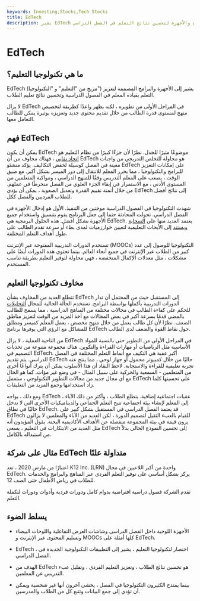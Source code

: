 ```yaml
---
keywords: Investing,Stocks,Tech Stocks
title: EdTech
description: يشير EdTech إلى تكنولوجيا التعليم ، والتي تستفيد من البرامج والأجهزة لتحسين نتائج التعلم في الفصل الدراسي.
---
```


# EdTech
## ما هي تكنولوجيا التعليم؟

EdTech (مزيج من "التعليم" و "التكنولوجيا") يشير إلى الأجهزة والبرامج المصممة لتعزيز التعلم بقيادة المعلم في الفصول الدراسية وتحسين نتائج تعليم الطلاب.

لا يزال EdTech في المراحل الأولى من تطويره ، لكنه يظهر واعدًا كطريقة لتخصيص منهج لمستوى قدرة الطالب من خلال تقديم محتوى جديد وتعزيزه بوتيرة يمكن للطالب التعامل معها.

## فهم EdTech

يمكن أن يكون EdTech موضوعًا مثيرًا للجدل. نظرًا لأن جزءًا كبيرًا من نظام التعليم هو [اتحاد نقابي](/labor-union) ، فهناك مخاوف من أن EdTech هو محاولة للتخلص التدريجي من واجبات معينة في الفصل كوسيلة لخفض التكاليف. يؤكد منشئو EdTech على إمكانات التعزيز للبرامج والتكنولوجيا ، مما يحرر المعلم للانتقال إلى دور الميسر بشكل أكبر. مع ضيق الوقت ، يصعب على المعلم التدريس وفقًا للمنهج الدراسي ، ومواكبة المتعلمين من المستوى الأدنى ، مع الاستمرار في إبقاء الجزء العلوي من الفصل منخرطًا في عملهم. من خلال أتمتة تقييم القدرة وتعديل الصعوبة ، يمكن أن يؤدي EdTech إلى نتائج أفضل للطلاب الفرديين والفصل ككل.

شهدت التكنولوجيا في الفصول الدراسية موجتين من التنفيذ. الأول هو إدخال الأجهزة في الفصل الدراسي. تحولت المحادثة حتما إلى جعل البرنامج يقوم بتنسيق واستخدام جميع الأجهزة بشكل أفضل. هذه الحلول البرمجية هي EdTech. يعتمد العديد منها على [السحابة ويستند](/cloud-computing) إلى الأبحاث التعليمية لتعيين خوارزميات لمدى بطء أو سرعة تقدم الطالب على طول أهداف التعلم المختلفة.

تستخدم الدورات التدريبية المفتوحة عبر الإنترنت (MOOCs) التكنولوجيا للوصول إلى عدد كبير من الطلاب عبر الإنترنت في جميع أنحاء العالم. بينما تحتوي هذه الدورات أيضًا على مشكلات ، مثل معدلات الإكمال المنخفضة ، فهي محاولة لتوفير التعليم بطريقة تناسب المستخدم.

## مخاوف تكنولوجيا التعليم

تتطلع العديد من المخاوف بشأن EdTech إلى المستقبل حيث من المحتمل أن تدار الدورات التدريبية بأكملها بواسطة البرامج. تستخدم الحالة الحالية للمجال [التحليلات](/data-analytics) للحكم على كفاءة الطالب في مجالات مختلفة من المناهج الدراسية ، مما يسمح للطالب بالمضي قدمًا بسرعة أكبر في بعض المجالات مع أخذ المزيد من الوقت لتعزيز مناطق الضعف. نظرًا لأن كل طالب يعمل من خلال منهج مخصص ، يعمل المعلم كميسر ومطلق للمشاكل مع الرؤى التي يوفرها برنامج EdTech حول نقاط القوة والضعف لدى الطالب.

من الناحية العملية ، لا يزال EdTech في المراحل الأولى من التطوير حتى بالنسبة للمواد الأساسية مثل الرياضيات أو مهارات القراءة والتكوين. هناك مجموعة متنوعة من تحديات التصميم في EdTech. أكبر عقبة هي التكيف مع أنماط التعلم المختلفة في الفصل الدراسي. يتم تقديم EdTech حاليًا من خلال كمبيوتر محمول أو جهاز لوحي ، مما ينتج عنه تجربة تعليمية للقراءة والاستجابة. لاحظ النقاد أن هذا الأسلوب يمكن أن يترك أنواعًا أخرى من المتعلمين - السمعية والحركية على سبيل المثال - في وضع غير مؤات. كما هو الحال مع أي مجال جديد من مجالات التطوير التكنولوجي ، ستعمل EdTech على تحسينها كلما زاد استخدامها وجمع المزيد من التعليقات.

ومع ذلك ، يواجه EdTech عقبات اجتماعية إضافية. يتطلع الطلاب ، وأكثر من ذلك الآباء ، إلى المعلم لإنشاء بيئة اجتماعية تتيح التعلم الجماعي والديناميكيات الأخرى التي لا تدخل حاليًا في نطاق EdTech. قد يعتمد الفصل الدراسي في المستقبل بشكل كبير على EdTech للقيام بالعبء الثقيل لتصميم الدورة ، لكن العديد من الآباء والمعلمين لا يزالون يرون قيمة في بيئة المجموعة منفصلة عن الأهداف الأكاديمية البحتة. يقول المؤيدون أنه مثل العديد من الابتكارات في التعليم ، يسعى EdTech إلى تحسين النموذج الحالي بدلاً من استبداله بالكامل.

## مثال على شركة EdTech متداولة علنًا

اعتبارًا من مارس 2020 ، تعد K12 Inc. (LRN) واحدة من أكبر اللاعبين في مجال EdTech. يركز بشكل أساسي على توفير التعلم الفردي عبر المناهج والبرامج والخدمات للطلاب في رياض الأطفال حتى الصف 12.

تقدم الشركة فصول دراسية افتراضية بدوام كامل ودورات فردية وأدوات ودورات لتكملة التعلم.

## يسلط الضوء

- الأجهزة اللوحية داخل الفصل الدراسي وشاشات العرض التفاعلية واللوحات البيضاء وتسليم المحتوى عبر الإنترنت و MOOCs كلها أمثلة على EdTech.

- EdTech ، اختصار لتكنولوجيا التعليم ، يشير إلى التطبيقات التكنولوجية الجديدة في الفصل الدراسي.

- الهدف من EdTech هو تحسين نتائج الطلاب ، وتعزيز التعليم الفردي ، وتقليل عبء التدريس عن المعلمين.

- بينما يمتدح الكثيرون التكنولوجيا في الفصل ، يخشى آخرون أنها غير شخصية ويمكن أن تؤدي إلى جمع البيانات وتتبع كل من الطلاب والمدرسين.

